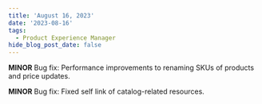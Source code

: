 ```yaml
---
title: 'August 16, 2023'
date: '2023-08-16'
tags:
  - Product Experience Manager
hide_blog_post_date: false
---
```


**MINOR** Bug fix: Performance improvements to renaming SKUs of products and price updates.

**MINOR** Bug fix: Fixed self link of catalog-related resources.
